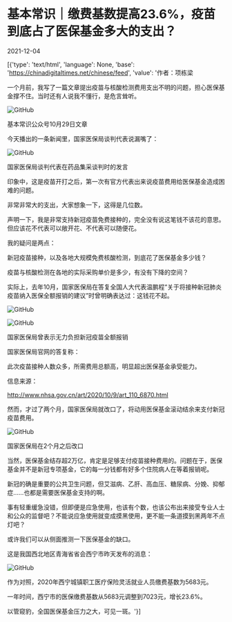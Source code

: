 # 基本常识｜缴费基数提高23.6%，疫苗到底占了医保基金多大的支出？

2021-12-04

[{'type': 'text/html', 'language': None, 'base': 'https://chinadigitaltimes.net/chinese/feed', 'value': '作者：项栋梁

一个月前，我写了一篇文章提出疫苗与核酸检测费用支出不明的问题，担心医保基金撑不住。当时还有人说我不懂行，是危言耸听。

![GitHub](https://chinadigitaltimes.net/chinese/files/2021/12/post-674087-61aab6e315c28.)

基本常识公众号10月29日文章

今天播出的一条新闻里，国家医保局谈判代表说漏嘴了：

![GitHub](https://chinadigitaltimes.net/chinese/files/2021/12/post-674087-61aab6e3201ef.)

国家医保局谈判代表在药品集采谈判时的发言

印象中，这是疫苗开打之后，第一次有官方代表出来说疫苗费用给医保基金造成困难的问题。

非常非常大的支出，大家想象一下，这得是几位数。

声明一下，我是非常支持新冠疫苗免费接种的，完全没有说这笔钱不该花的意思。但应该花不代表可以敞开花、不代表可以随便花。

我的疑问是两点：



新冠疫苗接种，以及各地大规模免费核酸检测，到底花了医保基金多少钱？

疫苗与核酸检测在各地的实际采购单价是多少，有没有下降的空间？



实际上，去年10月，国家医保局在答复全国人大代表温鹏程“关于将接种新冠肺炎疫苗纳入医保全额报销的建议”时曾明确表达过：这钱花不起。

![GitHub](https://chinadigitaltimes.net/chinese/files/2021/12/post-674087-61aab6e32852f.png)

![GitHub](https://chinadigitaltimes.net/chinese/files/2021/12/post-674087-61aab6e333da6.png)

国家医保局曾表示无力负担新冠疫苗全额报销

国家医保局官网的答复称：



此次疫苗接种人数众多，所需费用总额高，明显超出医保基金承受能力。

信息来源：

http://www.nhsa.gov.cn/art/2020/10/9/art_110_6870.html



然而，才过了两个月，国家医保局就改口了，将动用医保基金滚动结余来支付新冠疫苗费用。

![GitHub](https://chinadigitaltimes.net/chinese/files/2021/12/post-674087-61aab6e33b670.)

国家医保局在2个月之后改口

当然，医保基金结存超2万亿，肯定是足够支付疫苗接种费用的。问题在于，医保基金并不是新冠专项基金，它的每一分钱都有好多个住院病人在等着报销呢。

新冠的确是重要的公共卫生问题，但艾滋病、乙肝、高血压、糖尿病、分娩、抑郁症……也都是需要医保基金支持的啊。

事有轻重缓急没错，但即便是应急使用，也该有个数，也该公布出来接受专业人士和公众的监督吧？不能说应急使用就变成摸黑使用，更不能一条道摸到黑两年不点灯吧？

或许我们可以从侧面推测一下医保基金的缺口。

这是我国西北地区青海省省会西宁市昨天发布的消息：

![GitHub](https://chinadigitaltimes.net/chinese/files/2021/12/post-674087-61aab6e343c4b.png)

作为对照，2020年西宁城镇职工医疗保险灵活就业人员缴费基数为5683元。

一年时间，西宁市的医保缴费基数从5683元调整到7023元，增长23.6%。

以管窥豹，全国医保基金压力之大，可见一斑。'}]